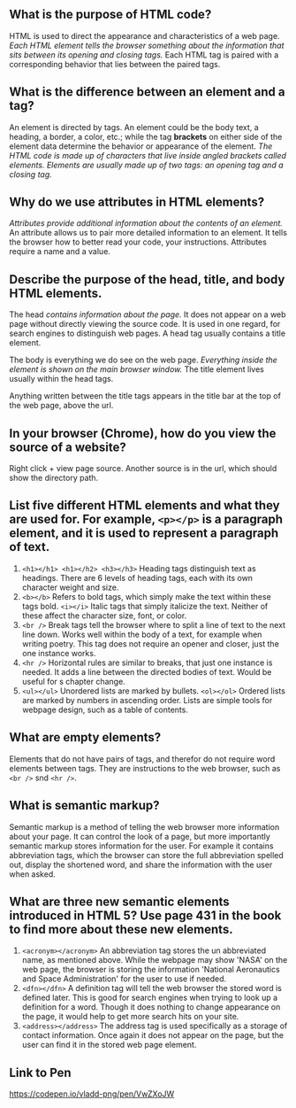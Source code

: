## What is the purpose of HTML code? ##
  HTML is used to direct the appearance and characteristics of a web page. *Each HTML element tells the browser something about the information that sits between its opening and closing tags.* Each HTML tag is paired with a corresponding behavior that lies between the paired tags.
##  What is the difference between an element and a tag? ##
  An element is directed by tags. An element could be the body text, a heading, a border, a color, etc.; while the tag **brackets** on either side of the element data determine the behavior or appearance of the element. *The HTML code is made up of characters that live inside angled brackets called elements. Elements are usually made up of two tags: an opening tag and a closing tag.*
##  Why do we use attributes in HTML elements? ##
  *Attributes provide additional information about the contents of an element.* An attribute allows us to pair more detailed information to an element. It tells the browser how to better read your code, your instructions. Attributes require a name and a value.
##  Describe the purpose of the head, title, and body HTML elements. ##
  The head *contains information about the page.* It does not appear on a web page without directly viewing the source code. It is used in one regard, for search engines to distinguish web pages. A head tag usually contains a title element. 
  
  The body is everything we do see on the web page. *Everything inside the element is shown on the main browser window.* The title element lives usually within the head tags. 
  
  Anything written between the title tags appears in the title bar at the top of the web page, above the url.
##  In your browser (Chrome), how do you view the source of a website? ##
  Right click + view page source. Another source is in the url, which should show the directory path.
##  List five different HTML elements and what they are used for. For example, `<p></p>` is a paragraph element, and it is used to represent a paragraph of text. ##
  1. `<h1></h1> <h1></h2> <h3></h3>` Heading tags distinguish text as headings. There are 6 levels of heading tags, each with its own character weight and size.
  2. `<b></b>` Refers to bold tags, which simply make the text within these tags bold. `<i></i>` Italic tags that simply italicize the text. Neither of these affect the character size, font, or color.
  3. `<br />` Break tags tell the browser where to split a line of text to the next line down. Works well within the body of a text, for example when writing poetry. This tag does not require an opener and closer, just the one instance works.
  4. `<hr />` Horizontal rules are similar to breaks, that just one instance is needed. It adds a line between the directed bodies of text. Would be useful for s chapter change.
  5. `<ul></ul>` Unordered lists are marked by bullets. `<ol></ol>` Ordered lists are marked by numbers in ascending order. Lists are simple tools for webpage design, such as a table of contents.
##  What are empty elements? ##
  Elements that do not have pairs of tags, and therefor do not require word elements between tags. They are instructions to the web browser, such as `<br />` snd `<hr />`.
##  What is semantic markup? ##
  Semantic markup is a method of telling the web browser more information about your page. It can control the look of a page, but more importantly semantic markup stores information for the user. For example it contains abbreviation tags, which the browser can store the full abbreviation spelled out, display the shortened word, and share the information with the user when asked.
##  What are three new semantic elements introduced in HTML 5? Use page 431 in the book to find more about these new elements. ##
  1. `<acronym></acronym>` An abbreviation tag stores the un abbreviated name, as mentioned above. While the webpage may show 'NASA' on the web page, the browser is storing the information 'National Aeronautics and Space Administration' for the user to use if needed.
  1. `<dfn></dfn>` A definition tag will tell the web browser the stored word is defined later. This is good for search engines when trying to look up a definition for a word. Though it does nothing to change appearance on the page, it would help to get more search hits on your site.
  3. `<address></address>` The address tag is used specifically as a storage of contact information. Once again it does not appear on the page, but the user can find it in the stored web page element.

## Link to Pen ##
https://codepen.io/vladd-png/pen/VwZXoJW
